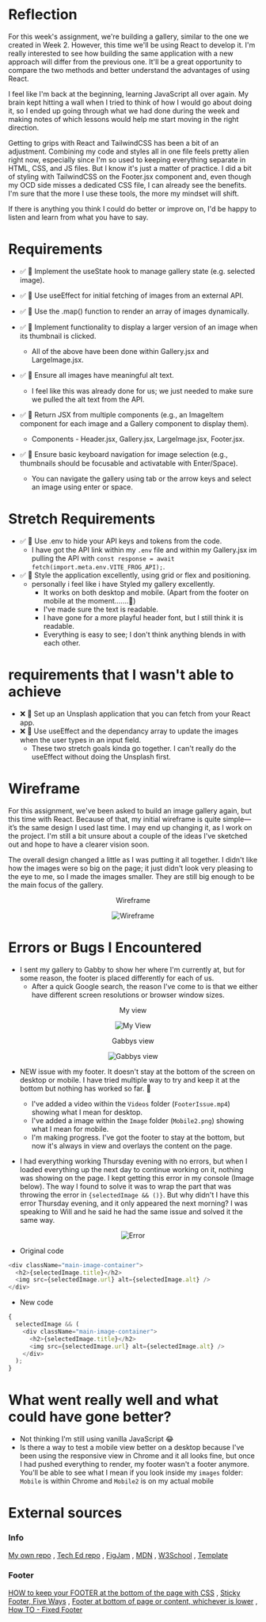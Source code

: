 # Reflection

For this week's assignment, we're building a gallery, similar to the one we created in Week 2. However, this time we'll be using React to develop it. I'm really interested to see how building the same application with a new approach will differ from the previous one. It'll be a great opportunity to compare the two methods and better understand the advantages of using React.

I feel like I'm back at the beginning, learning JavaScript all over again. My brain kept hitting a wall when I tried to think of how I would go about doing it, so I ended up going through what we had done during the week and making notes of which lessons would help me start moving in the right direction.

Getting to grips with React and TailwindCSS has been a bit of an adjustment. Combining my code and styles all in one file feels pretty alien right now, especially since I'm so used to keeping everything separate in HTML, CSS, and JS files. But I know it's just a matter of practice. I did a bit of styling with TailwindCSS on the Footer.jsx component and, even though my OCD side misses a dedicated CSS file, I can already see the benefits. I'm sure that the more I use these tools, the more my mindset will shift.

If there is anything you think I could do better or improve on, I'd be happy to listen and learn from what you have to say.

# Requirements

- ✅ 🎯 Implement the useState hook to manage gallery state (e.g. selected image).
- ✅ 🎯 Use useEffect for initial fetching of images from an external API.
- ✅ 🎯 Use the .map() function to render an array of images dynamically.
- ✅ 🎯 Implement functionality to display a larger version of an image when its thumbnail is clicked.

  - All of the above have been done within Gallery.jsx and LargeImage.jsx.

- ✅ 🎯 Ensure all images have meaningful alt text.

  - I feel like this was already done for us; we just needed to make sure we pulled the alt text from the API.

- ✅ 🎯 Return JSX from multiple components (e.g., an ImageItem component for each image and a Gallery component to display them).

  - Components - Header.jsx, Gallery.jsx, LargeImage.jsx, Footer.jsx.

- ✅ 🎯 Ensure basic keyboard navigation for image selection (e.g., thumbnails should be focusable and activatable with Enter/Space).

  - You can navigate the gallery using tab or the arrow keys and select an image using enter or space.

# Stretch Requirements

- ✅ 🏹 Use .env to hide your API keys and tokens from the code.
  - I have got the API link within my `.env` file and within my Gallery.jsx im pulling the API with `const response = await fetch(import.meta.env.VITE_FROG_API);`.
- ✅ 🏹 Style the application excellently, using grid or flex and positioning.
  - personally i feel like i have Styled my gallery excellently.
    - It works on both desktop and mobile. (Apart from the footer on mobile at the moment.......🤬)
    - I've made sure the text is readable.
    - I have gone for a more playful header font, but I still think it is readable.
    - Everything is easy to see; I don't think anything blends in with each other.

# requirements that I wasn't able to achieve

- ❌ 🏹 Set up an Unsplash application that you can fetch from your React app.
- ❌ 🏹 Use useEffect and the dependancy array to update the images when the user types in an input field.
  - These two stretch goals kinda go together. I can't really do the useEffect without doing the Unsplash first.

# Wireframe

For this assignment, we've been asked to build an image gallery again, but this time with React. Because of that, my initial wireframe is quite simple—it’s the same design I used last time. I may end up changing it, as I work on the project. I'm still a bit unsure about a couple of the ideas I've sketched out and hope to have a clearer vision soon.

The overall design changed a little as I was putting it all together. I didn't like how the images were so big on the page; it just didn't look very pleasing to the eye to me, so I made the images smaller. They are still big enough to be the main focus of the gallery.

<div align="center">
Wireframe

![Wireframe](./Images/Wireframe.png)

</div>

# Errors or Bugs I Encountered

- I sent my gallery to Gabby to show her where I'm currently at, but for some reason, the footer is placed differently for each of us.
  - After a quick Google search, the reason I've come to is that we either have different screen resolutions or browser window sizes.

<div align="center">
My view

![My View](./Images/MyView.png)

</div>

<div align="center">
Gabbys view

![Gabbys view](./Images/GabbyView.png)

</div>

- NEW issue with my footer. It doesn't stay at the bottom of the screen on desktop or mobile. I have tried multiple way to try and keep it at the bottom but nothing has worked so far. 🥹

  - I've added a video within the `Videos` folder (`FooterIssue.mp4`) showing what I mean for desktop.
  - I've added a image within the `Image` folder (`Mobile2.png`) showing what I mean for mobile.
  - I'm making progress. I've got the footer to stay at the bottom, but now it's always in view and overlays the content on the page.

- I had everything working Thursday evening with no errors, but when I loaded everything up the next day to continue working on it, nothing was showing on the page. I kept getting this error in my console (Image below). The way I found to solve it was to wrap the part that was throwing the error in `{selectedImage && ()}`. But why didn't I have this error Thursday evening, and it only appeared the next morning? I was speaking to Will and he said he had the same issue and solved it the same way.

<div align="center">

![Error](./Images/Error.png)

</div>

- Original code

```javascript
<div className="main-image-container">
  <h2>{selectedImage.title}</h2>
  <img src={selectedImage.url} alt={selectedImage.alt} />
</div>
```

- New code

```javascript
{
  selectedImage && (
    <div className="main-image-container">
      <h2>{selectedImage.title}</h2>
      <img src={selectedImage.url} alt={selectedImage.alt} />
    </div>
  );
}
```

# What went really well and what could have gone better?

- Not thinking I'm still using vanilla JavaScript 😂
- Is there a way to test a mobile view better on a desktop because I've been using the responsive view in Chrome and it all looks fine, but once I had pushed everything to render, my footer wasn't a footer anymore. You'll be able to see what I mean if you look inside my `images` folder: `Mobile` is within Chrome and `Mobile2` is on my actual mobile

# External sources

### Info

[My own repo](https://github.com/IndieMasco/TechEdSoftwareDeveloper021) , [Tech Ed repo](https://github.com/Tech-Educators/software-dev-021) , [FigJam](https://www.figma.com/board/JjN2Zgtoynrau06MjWJs6q/SD021?node-id=0-1&p=f&t=V1WCGcrmVKnoxJDr-0) , [MDN](https://developer.mozilla.org/en-US/) , [W3School](https://www.w3schools.com/) , [Template](https://github.com/Tech-Educators/software-dev-021/blob/main/demos/week6/week6-assignment/src/App.jsx)

### Footer

[HOW to keep your FOOTER at the bottom of the page with CSS](https://www.youtube.com/watch?v=ffb34dCmMVQ) , [Sticky Footer, Five Ways](https://css-tricks.com/couple-takes-sticky-footer/) , [Footer at bottom of page or content, whichever is lower](https://stackoverflow.com/questions/12239166/footer-at-bottom-of-page-or-content-whichever-is-lower) , [How TO - Fixed Footer](https://www.w3schools.com/howto/howto_css_fixed_footer.asp)
